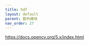 ```yaml
---
title: hdf
layout: default
parent: 额外模块
nav_order: 27
---
```


https://docs.opencv.org/5.x/index.html